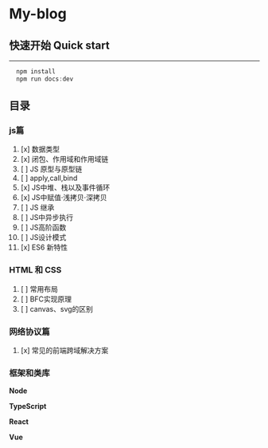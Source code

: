 # My-blog

## 快速开始 Quick start
----

``` js
  npm install
  npm run docs:dev
```

## 目录

### js篇

1. [x] 数据类型
2. [x] 闭包、作用域和作用域链
3. [ ] JS 原型与原型链
4. [ ] apply,call,bind
5. [x] JS中堆、栈以及事件循环
6. [x] JS中赋值·浅拷贝·深拷贝
7. [ ] JS 继承
8. [ ] JS中异步执行
9. [ ] JS高阶函数
10. [ ] JS设计模式
11. [x] ES6 新特性

### HTML 和 CSS

1. [ ] 常用布局
2. [ ] BFC实现原理
3. [ ] canvas、svg的区别


### 网络协议篇

1. [x] 常见的前端跨域解决方案

### 框架和类库

**Node**


**TypeScript**


**React**


**Vue**



